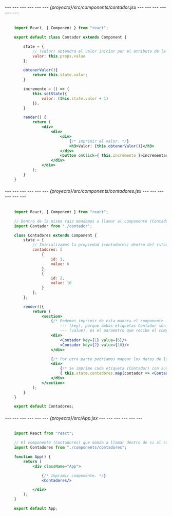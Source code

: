 ###### --- --- --- --- --- --- {proyecto}/src/components/contador.jsx --- --- --- --- --- --- ######

<!-- Tenemos un componente llamado (Contador). -->

```jsx
	import React, { Component } from "react";

	export default class Contador extends Component {

	    state = {
	    	// (valor) obtendra el valor iniciar por el atributo de la etiqueta.
	    	valor: this.props.value
	    };

	    obtenerValor(){
	    	return this.state.valor;
	    }

	    incremento = () => {
	        this.setState({
	        	valor: (this.state.valor + 1)
	        });
	    }

	    render() {
	        return (
	            <div>
	                <div>
	                	<div>
	                		{/* Imprimir el valor. */}
	                		<h3>Valor: {this.obtenerValor()}</h3>
	                	</div>
	                    <button onClick={ this.incremento }>Incrementar</button>
	                </div>
	            </div>
	        );
	    }
	}
```

###### --- --- --- --- --- --- {proyecto}/src/components/contadores.jsx --- --- --- --- --- --- ######

<!-- Tenemos el componente (Contadores) que manda a llamar al componente (Contador). -->

```jsx
	import React, { Component } from "react";

	// Dentro de la misma raiz mandamos a llamar al componente (Contador).
	import Contador from "./contador";

	class Contadores extends Component {
		state = {
			// Inicializamos la propiedad (contadores) dentro del (state/componente).
			contadores: [
				{
					id: 1, 
					value: 6
				}, 
				{
					id: 2, 
					value: 10
				}
			];
		};

		render(){
			return (
				<section>
					{/* Podemos imprimir de esta manera el componente (Contador) que recibe: 
						--- (key), porque ambas etiquetas Contador son iguales, asi que React debe diferenciarlas.
						--- (value), es el parametro que recibe el componente, (props). */}
					<div>
						<Contador key={1} value={6}/>
						<Contador key={2} value={10}/>
					</div>

					{/* Por otra parte podriamos mapear los datos de la propiedad (contadores) de este componente. */}
					<div>
						{/* Se imprime cada etiqueta (Contador) con sus valores. */}
						{ this.state.contadores.map(contador => <Contador key={contador.id} value={contador.value}/> ) }
					</div>
				</section>
			);
		}
	}

	export default Contadores;
```

###### --- --- --- --- --- --- {proyecto}/src/App.jsx --- --- --- --- --- --- ######

<!-- Dado el componente (Contadores) renderiza contenido HTML y al componente (Contador) varias veces, 
es mas comun renderizarlo en este archivo. -->

```jsx
	import React from "react";

	// El componente (Contadores) que manda a llamar dentro de si al componente (Contador).
	import Contadores from "./components/contadores";

	function App() {
		return (
			<div className="App">

				{/* Imprimir componente. */}
				<Contadores/>

			</div>
		);
	}

	export default App;
```